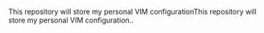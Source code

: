 This repository will store my personal VIM configurationThis repository will store my personal VIM configuration..
